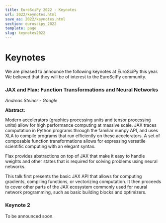 ```yaml
---
title: EuroSciPy 2022 - Keynotes
url: 2022/keynotes.html
save_as: 2022/keynotes.html
section: euroscipy_2022
template: page
slug: keynotes2022
---
```


# Keynotes

We are pleased to announce the following keynotes at EuroSciPy this year.
We believed that they will be of interest to the EuroSciPy community.

### JAX and Flax: Function Transformations and Neural Networks

*Andreas Steiner - Google*

**Abstract:**

Modern accelerators (graphics processing units and tensor processing units)
allow for high performance computing at massive scale. JAX traces computation
in Python programs through the familiar numpy API, and uses XLA to compile
programs that run efficiently on these accelerators. A set of composable
function transformations allows for expressing versatile scientific computing
with an elegant syntax.

Flax provides abstractions on top of JAX that make it easy to handle weights
and other states that is required for solving problems using neural networks.

This talk first presents the basic JAX API that allows for computing gradients,
compiling functions, or vectorizing computation. It then proceeds to cover
other parts of the JAX ecosystem commonly used for neural network programming,
such as basic building blocks and optimizers.

### Keynote 2

To be announced soon.